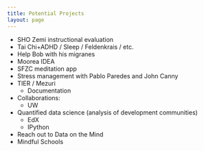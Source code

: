 ```yaml
---
title: Potential Projects
layout: page
---
```

 - SHO Zemi instructional evaluation
 - Tai Chi+ADHD / Sleep / Feldenkrais / etc.
 - Help Bob with his migranes
 - Moorea IDEA
 - SFZC meditation app
 - Stress management with Pablo Paredes and John Canny
 - TIER / Mezuri
   - Documentation
 - Collaborations:
   - UW
 - Quantified data science (analysis of development communities)
   - EdX
   - IPython
 - Reach out to Data on the Mind
 - Mindful Schools
